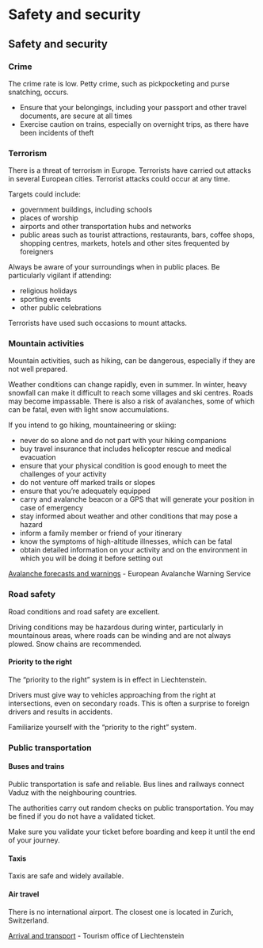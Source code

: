 # Safety and security

## Safety and security

### Crime

The crime rate is low. Petty crime, such as pickpocketing and purse snatching, occurs.

* Ensure that your belongings, including your passport and other travel documents, are secure at all times
* Exercise caution on trains, especially on overnight trips, as there have been incidents of theft

### Terrorism

There is a threat of terrorism in Europe. Terrorists have carried out attacks in several European cities. Terrorist attacks could occur at any time.

Targets could include:

* government buildings, including schools
* places of worship
* airports and other transportation hubs and networks
* public areas such as tourist attractions, restaurants, bars, coffee shops, shopping centres, markets, hotels and other sites frequented by foreigners

Always be aware of your surroundings when in public places. Be particularly vigilant if attending:

* religious holidays
* sporting events
* other public celebrations

Terrorists have used such occasions to mount attacks.

### Mountain activities

Mountain activities, such as hiking, can be dangerous, especially if they are not well prepared.

Weather conditions can change rapidly, even in summer. In winter, heavy snowfall can make it difficult to reach some villages and ski centres. Roads may become impassable. There is also a risk of avalanches, some of which can be fatal, even with light snow accumulations.

If you intend to go hiking, mountaineering or skiing:

* never do so alone and do not part with your hiking companions
* buy travel insurance that includes helicopter rescue and medical evacuation
* ensure that your physical condition is good enough to meet the challenges of your activity
* do not venture off marked trails or slopes
* ensure that you’re adequately equipped
* carry and avalanche beacon or a GPS that will generate your position in case of emergency
* stay informed about weather and other conditions that may pose a hazard
* inform a family member or friend of your itinerary
* know the symptoms of high-altitude illnesses, which can be fatal
* obtain detailed information on your activity and on the environment in which you will be doing it before setting out

[Avalanche forecasts and warnings](https://www.avalanches.org/) - European Avalanche Warning Service

### Road safety

Road conditions and road safety are excellent.

Driving conditions may be hazardous during winter, particularly in mountainous areas, where roads can be winding and are not always plowed. Snow chains are recommended.

#### Priority to the right

The “priority to the right” system is in effect in Liechtenstein.

Drivers must give way to vehicles approaching from the right at intersections, even on secondary roads. This is often a surprise to foreign drivers and results in accidents.

Familiarize yourself with the “priority to the right” system.

### Public transportation

#### Buses and trains

Public transportation is safe and reliable. Bus lines and railways connect Vaduz with the neighbouring countries.

The authorities carry out random checks on public transportation. You may be fined if you do not have a validated ticket.

Make sure you validate your ticket before boarding and keep it until the end of your journey.

#### Taxis

Taxis are safe and widely available.

#### Air travel

There is no international airport. The closest one is located in Zurich, Switzerland.

[Arrival and transport](https://tourismus.li/en/our-country/arrival-transport/) - Tourism office of Liechtenstein

###